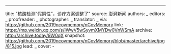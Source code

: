 -------------
title: "核酸检测“假阴性”，诊疗方案调整了"
source: 澎湃新闻
authors: _
editors: _
proofreader: _
photographer: _
translator: _
via: https://github.com/2019ncovmemory/nCovMemory
link: https://mp.weixin.qq.com/s/IWwV5wSyvmXMYDw0VnWSmA
archive: http://archive.today/9W0qX
snapshot: https://github.com/2019ncovmemory/nCovMemory/blob/master/archive/jpg/815.jpg
lead: _
cover: -
